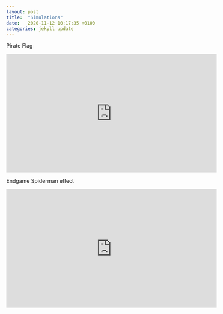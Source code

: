 ```yaml
---
layout: post
title:  "Simulations"
date:   2020-11-12 10:17:35 +0100
categories: jekyll update
---
```


Pirate Flag
<iframe width="560" height="315" src="https://www.youtube.com/embed/4wz-DWX05m0" title="YouTube video player" frameborder="0" allow="accelerometer; autoplay; clipboard-write; encrypted-media; gyroscope; picture-in-picture; web-share" allowfullscreen></iframe>

Endgame Spiderman effect
<iframe width="560" height="315" src="https://www.youtube.com/embed/UCPGmpJctd8" title="YouTube video player" frameborder="0" allow="accelerometer; autoplay; clipboard-write; encrypted-media; gyroscope; picture-in-picture; web-share" allowfullscreen></iframe>